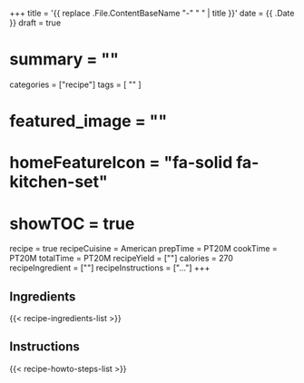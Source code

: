 +++
title = '{{ replace .File.ContentBaseName "-" " " | title }}'
date = {{ .Date }}
draft = true
# summary = ""
categories = ["recipe"]
tags = [
  ""
  ]
# featured_image = ""
# homeFeatureIcon = "fa-solid fa-kitchen-set"
# showTOC = true

recipe = true
recipeCuisine = American
prepTime = PT20M
cookTime = PT20M
totalTime = PT20M
recipeYield = [""]
calories = 270
recipeIngredient = [""]
recipeInstructions = ["..."]
+++

## Ingredients
{{< recipe-ingredients-list >}}

<!--more-->

## Instructions
{{< recipe-howto-steps-list >}}